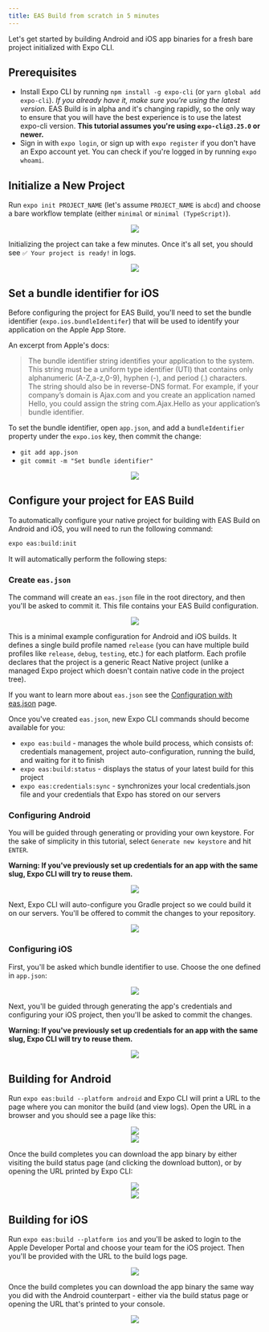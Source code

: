 ```yaml
---
title: EAS Build from scratch in 5 minutes
---
```


Let's get started by building Android and iOS app binaries for a fresh bare project initialized with Expo CLI.

## Prerequisites

- Install Expo CLI by running `npm install -g expo-cli` (or `yarn global add expo-cli`). _If you already have it, make sure you're using the latest version._ EAS Build is in alpha and it's changing rapidly, so the only way to ensure that you will have the best experience is to use the latest expo-cli version. **This tutorial assumes you're using `expo-cli@3.25.0` or newer.**
- Sign in with `expo login`, or sign up with `expo register` if you don't have an Expo account yet. You can check if you're logged in by running `expo whoami`.

## Initialize a New Project

Run `expo init PROJECT_NAME` (let's assume `PROJECT_NAME` is `abcd`) and choose a bare workflow template (either `minimal` or `minimal (TypeScript)`).

<center><img src="/static/images/eas-builds/5-minute-tutorial/01-init.png" /></center>

Initializing the project can take a few minutes. Once it's all set, you should see `✅ Your project is ready!` in logs.

<center><img src="/static/images/eas-builds/5-minute-tutorial/02-init-complete.png" /></center>

## Set a bundle identifier for iOS

Before configuring the project for EAS Build, you'll need to set the bundle identifier (`expo.ios.bundleIdentifer`) that will be used to identify your application on the Apple App Store.

An excerpt from Apple's docs:

> The bundle identifier string identifies your application to the system. This string must be a uniform type identifier (UTI) that contains only alphanumeric (A-Z,a-z,0-9), hyphen (-), and period (.) characters. The string should also be in reverse-DNS format. For example, if your company’s domain is Ajax.com and you create an application named Hello, you could assign the string com.Ajax.Hello as your application’s bundle identifier.

To set the bundle identifier, open `app.json`, and add a `bundleIdentifier` property under the `expo.ios` key, then commit the change:

- `git add app.json`
- `git commit -m "Set bundle identifier"`

<center><img src="/static/images/eas-builds/5-minute-tutorial/06-set-bundle-id.png" /></center>

## Configure your project for EAS Build

To automatically configure your native project for building with EAS Build on Android and iOS, you will need to run the following command:

```sh
expo eas:build:init
```

It will automatically perform the following steps:

### Create `eas.json`

The command will create an `eas.json` file in the root directory, and then you'll be asked to commit it. This file contains your EAS Build configuration.

<center><img src="/static/images/eas-builds/5-minute-tutorial/03-eas-json.png" /></center>

This is a minimal example configuration for Android and iOS builds. It defines a single build profile named `release` (you can have multiple build profiles like `release`, `debug`, `testing`, etc.) for each platform. Each profile declares that the project is a generic React Native project (unlike a managed Expo project which doesn't contain native code in the project tree).

If you want to learn more about `eas.json` see the [Configuration with eas.json](../eas-json/) page.

Once you've created `eas.json`, new Expo CLI commands should become available for you:

- `expo eas:build` - manages the whole build process, which consists of: credentials management, project auto-configuration, running the build, and waiting for it to finish
- `expo eas:build:status` - displays the status of your latest build for this project
- `expo eas:credentials:sync` - synchronizes your local credentials.json file and your credentials that Expo has stored on our servers

### Configuring Android

You will be guided through generating or providing your own keystore. For the sake of simplicity in this tutorial, select `Generate new keystore` and hit `ENTER`.

**Warning: If you've previously set up credentials for an app with the same slug, Expo CLI will try to reuse them.**

<center><img src="/static/images/eas-builds/5-minute-tutorial/04-generate-keystore.png" /></center>

Next, Expo CLI will auto-configure you Gradle project so we could build it on our servers. You'll be offered to commit the changes to your repository.

<center><img src="/static/images/eas-builds/5-minute-tutorial/05-configure-gradle.png" /></center>

### Configuring iOS

First, you'll be asked which bundle identifier to use. Choose the one defined in `app.json`:

<center><img src="/static/images/eas-builds/5-minute-tutorial/07-choose-bundle-id.png" /></center>

Next, you'll be guided through generating the app's credentials and configuring your iOS project, then you'll be asked to commit the changes.

**Warning: If you've previously set up credentials for an app with the same slug, Expo CLI will try to reuse them.**

<center><img src="/static/images/eas-builds/5-minute-tutorial/08-configure-ios.png" /></center>

## Building for Android

Run `expo eas:build --platform android` and Expo CLI will print a URL to the page where you can monitor the build (and view logs). Open the URL in a browser and you should see a page like this:

<center><img src="/static/images/eas-builds/5-minute-tutorial/09-android-build-progress-website.png" /></center>
<center><img src="/static/images/eas-builds/5-minute-tutorial/10-android-build-logs.png" /></center>

Once the build completes you can download the app binary by either visiting the build status page (and clicking the download button), or by opening the URL printed by Expo CLI:

<center><img src="/static/images/eas-builds/5-minute-tutorial/11-android-build-completed-website.png" /></center>
<center><img src="/static/images/eas-builds/5-minute-tutorial/12-android-build-completed-cli.png" /></center>

## Building for iOS

Run `expo eas:build --platform ios` and you'll be asked to login to the Apple Developer Portal and choose your team for the iOS project. Then you'll be provided with the URL to the build logs page.

<center><img src="/static/images/eas-builds/5-minute-tutorial/14-ios-build-completed-cli.png" /></center>

Once the build completes you can download the app binary the same way you did with the Android counterpart - either via the build status page or opening the URL that's printed to your console.

<center><img src="/static/images/eas-builds/5-minute-tutorial/13-ios-build-completed-website.png" /></center>

